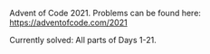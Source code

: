 Advent of Code 2021. Problems can be found here: https://adventofcode.com/2021

Currently solved:
All parts of Days 1-21.